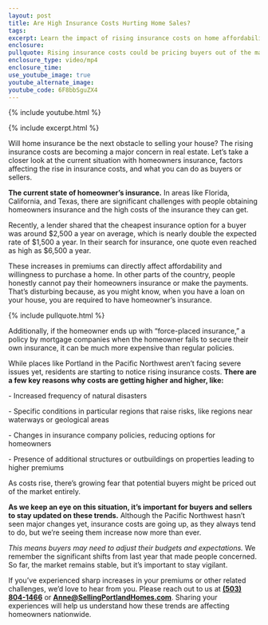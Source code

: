 ```yaml
---
layout: post
title: Are High Insurance Costs Hurting Home Sales?
tags:
excerpt: Learn the impact of rising insurance costs on home affordability.
enclosure:
pullquote: Rising insurance costs could be pricing buyers out of the market.
enclosure_type: video/mp4
enclosure_time:
use_youtube_image: true
youtube_alternate_image:
youtube_code: 6F8bbSguZX4
---
```

{% include youtube.html %}

{% include excerpt.html %}

Will home insurance be the next obstacle to selling your house? The rising insurance costs are becoming a major concern in real estate. Let’s take a closer look at the current situation with homeowners insurance, factors affecting the rise in insurance costs, and what you can do as buyers or sellers.

**The current state of homeowner’s insurance.** In areas like Florida, California, and Texas, there are significant challenges with people obtaining homeowners insurance and the high costs of the insurance they can get.

Recently, a lender shared that the cheapest insurance option for a buyer was around $2,500 a year on average, which is nearly double the expected rate of $1,500 a year. In their search for insurance, one quote even reached as high as $6,500 a year.

These increases in premiums can directly affect affordability and willingness to purchase a home. In other parts of the country, people honestly cannot pay their homeowners insurance or make the payments. That’s disturbing because, as you might know, when you have a loan on your house, you are required to have homeowner’s insurance.

{% include pullquote.html %}

Additionally, if the homeowner ends up with “force-placed insurance,” a policy by mortgage companies when the homeowner fails to secure their own insurance, it can be much more expensive than regular policies.

While places like Portland in the Pacific Northwest aren’t facing severe issues yet, residents are starting to notice rising insurance costs. **There are a few key reasons why costs are getting higher and higher, like:**

\- Increased frequency of natural disasters

\- Specific conditions in particular regions that raise risks, like regions near waterways or geological areas

\- Changes in insurance company policies, reducing options for homeowners

\- Presence of additional structures or outbuildings on properties leading to higher premiums

As costs rise, there’s growing fear that potential buyers might be priced out of the market entirely.

**As we keep an eye on this situation, it’s important for buyers and sellers to stay updated on these trends.** Although the Pacific Northwest hasn’t seen major changes yet, insurance costs are going up, as they always tend to do, but we’re seeing them increase now more than ever.

*This means buyers may need to adjust their budgets and expectations.* We remember the significant shifts from last year that made people concerned. So far, the market remains stable, but it’s important to stay vigilant.

If you’ve experienced sharp increases in your premiums or other related challenges, we’d love to hear from you. Please reach out to us at [**(503) 804-1466**](tel:5038041466) or [**Anne@SellingPortlandHomes.com**](mailto:Anne@SellingPortlandHomes.com). Sharing your experiences will help us understand how these trends are affecting homeowners nationwide.